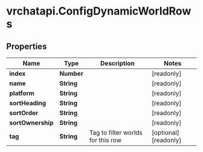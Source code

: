 # vrchatapi.ConfigDynamicWorldRows

## Properties

Name | Type | Description | Notes
------------ | ------------- | ------------- | -------------
**index** | **Number** |  | [readonly] 
**name** | **String** |  | [readonly] 
**platform** | **String** |  | [readonly] 
**sortHeading** | **String** |  | [readonly] 
**sortOrder** | **String** |  | [readonly] 
**sortOwnership** | **String** |  | [readonly] 
**tag** | **String** | Tag to filter worlds for this row | [optional] [readonly] 


